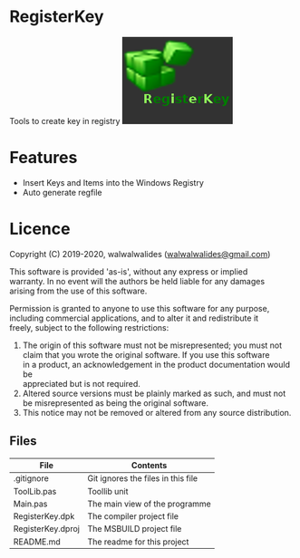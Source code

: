 # RegisterKey
Tools to create key in registry
![](RegisterKey_.png) 


# Features  

- Insert Keys and Items into the Windows Registry
- Auto generate regfile






# Licence
Copyright (C) 2019-2020, walwalwalides (walwalwalides@gmail.com)          
                                                                         
This software is provided 'as-is', without any express or implied          
warranty. In no event will the authors be held liable for any damages      
arising from the use of this software.                                     
                                                                         
Permission is granted to anyone to use this software for any purpose,     
including commercial applications, and to alter it and redistribute it    
freely, subject to the following restrictions:                            

1. The origin of this software must not be misrepresented; you must not    
   claim that you wrote the original software. If you use this software    
   in a product, an acknowledgement in the product documentation would be  
   appreciated but is not required.                                        
2. Altered source versions must be plainly marked as such, and must not be 
   misrepresented as being the original software.                          
3. This notice may not be removed or altered from any source distribution.


## Files

| File | Contents | 
| --- | --- |
| .gitignore | Git ignores the files in this file |
| ToolLib.pas | Toollib unit |
| Main.pas | The main view of the programme |
| RegisterKey.dpk | The compiler project file |
| RegisterKey.dproj | The MSBUILD project file |
| README.md | The readme for this project |

